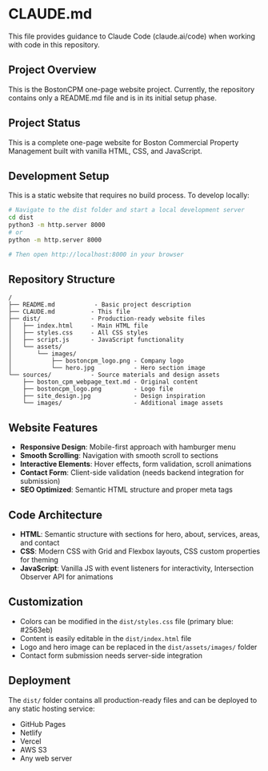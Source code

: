 # CLAUDE.md

This file provides guidance to Claude Code (claude.ai/code) when working with code in this repository.

## Project Overview

This is the BostonCPM one-page website project. Currently, the repository contains only a README.md file and is in its initial setup phase.

## Project Status

This is a complete one-page website for Boston Commercial Property Management built with vanilla HTML, CSS, and JavaScript.

## Development Setup

This is a static website that requires no build process. To develop locally:

```bash
# Navigate to the dist folder and start a local development server
cd dist
python3 -m http.server 8000
# or
python -m http.server 8000

# Then open http://localhost:8000 in your browser
```

## Repository Structure

```
/
├── README.md           - Basic project description  
├── CLAUDE.md          - This file
├── dist/              - Production-ready website files
│   ├── index.html     - Main HTML file
│   ├── styles.css     - All CSS styles
│   ├── script.js      - JavaScript functionality
│   └── assets/
│       └── images/
│           ├── bostoncpm_logo.png - Company logo
│           └── hero.jpg           - Hero section image
└── sources/           - Source materials and design assets
    ├── boston_cpm_webpage_text.md - Original content
    ├── bostoncpm_logo.png         - Logo file
    ├── site_design.jpg            - Design inspiration
    └── images/                    - Additional image assets
```

## Website Features

- **Responsive Design**: Mobile-first approach with hamburger menu
- **Smooth Scrolling**: Navigation with smooth scroll to sections
- **Interactive Elements**: Hover effects, form validation, scroll animations
- **Contact Form**: Client-side validation (needs backend integration for submission)
- **SEO Optimized**: Semantic HTML structure and proper meta tags

## Code Architecture

- **HTML**: Semantic structure with sections for hero, about, services, areas, and contact
- **CSS**: Modern CSS with Grid and Flexbox layouts, CSS custom properties for theming
- **JavaScript**: Vanilla JS with event listeners for interactivity, Intersection Observer API for animations

## Customization

- Colors can be modified in the `dist/styles.css` file (primary blue: #2563eb)
- Content is easily editable in the `dist/index.html` file
- Logo and hero image can be replaced in the `dist/assets/images/` folder
- Contact form submission needs server-side integration

## Deployment

The `dist/` folder contains all production-ready files and can be deployed to any static hosting service:
- GitHub Pages
- Netlify
- Vercel
- AWS S3
- Any web server
